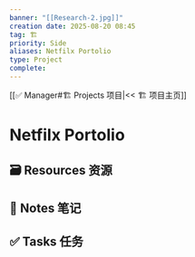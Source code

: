 ```yaml
---
banner: "[[Research-2.jpg]]"
creation date: 2025-08-20 08:45
tag: 🏗️
priority: Side
aliases: Netfilx Portolio
type: Project
complete:
---
```

[[✅ Manager#🏗️ Projects 项目|<< 🏗️ 项目主页]]
# Netfilx Portolio

## 🗃️ Resources 资源


## 📒 Notes 笔记


## ✅  Tasks 任务




